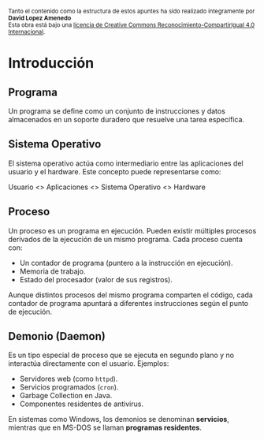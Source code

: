 <br>
<small>Tanto el contenido como la estructura de estos apuntes ha sido realizado integramente por <b>David Lopez Amenedo</b></small><br>
<small>Esta obra está bajo una <a href="https://creativecommons.org/licenses/by-sa/4.0/">licencia de Creative Commons Reconocimiento-CompartirIgual 4.0 Internacional</a>.</small>



# Introducción

## Programa
Un programa se define como un conjunto de instrucciones y datos almacenados en un soporte duradero que resuelve una tarea específica.

## Sistema Operativo
El sistema operativo actúa como intermediario entre las aplicaciones del usuario y el hardware. Este concepto puede representarse como:

Usuario <> Aplicaciones <> Sistema Operativo <> Hardware

## Proceso
Un proceso es un programa en ejecución. Pueden existir múltiples procesos derivados de la ejecución de un mismo programa. Cada proceso cuenta con:
- Un contador de programa (puntero a la instrucción en ejecución).
- Memoria de trabajo.
- Estado del procesador (valor de sus registros).

Aunque distintos procesos del mismo programa comparten el código, cada contador de programa apuntará a diferentes instrucciones según el punto de ejecución.

## Demonio (Daemon)
Es un tipo especial de proceso que se ejecuta en segundo plano y no interactúa directamente con el usuario. Ejemplos:
- Servidores web (como `httpd`).
- Servicios programados (`cron`).
- Garbage Collection en Java.
- Componentes residentes de antivirus.

En sistemas como Windows, los demonios se denominan **servicios**, mientras que en MS-DOS se llaman **programas residentes**.